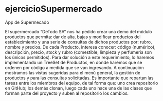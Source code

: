 # ejercicioSupermercado
 App de Supermecado

 El supermercado “DeTodo SA” nos ha pedido crear una demo del módulo productos que permita: dar de alta, bajas y modificar productos del establecimiento y una serie de consultas de dichos productos por: rubro, nombre y precios. De cada Producto, interesa conocer: código (numérico), descripción, precio, stock y rubro (comestible, limpieza y perfumería son los únicos permitidos). Para dar solución a este requerimiento, lo haremos implementando un TreeSet de Productos, en donde haremos que se ordenen por código a medida que se van ingresando.
A continuación mostramos las vistas sugeridas para el menú general, la gestión de productos y para las consultas solicitadas.
Es importante que repartan las tareas entre los miembros del equipo, de tal forma que: uno crea repositorio en GitHub; los demás clonan, luego cada uno hace una de las clases que forman parte del proyecto y suben al repositorio los cambios.
